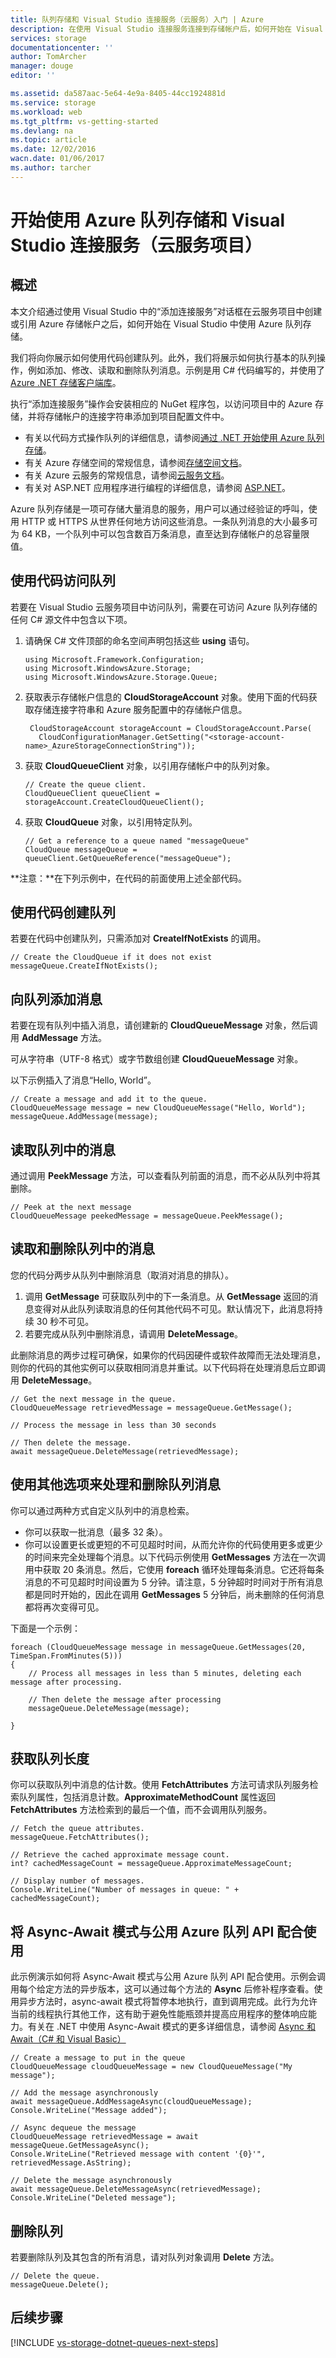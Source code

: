 ```yaml
---
title: 队列存储和 Visual Studio 连接服务（云服务）入门 | Azure
description: 在使用 Visual Studio 连接服务连接到存储帐户后，如何开始在 Visual Studio 的云服务项目中使用 Azure 队列存储
services: storage
documentationcenter: ''
author: TomArcher
manager: douge
editor: ''

ms.assetid: da587aac-5e64-4e9a-8405-44cc1924881d
ms.service: storage
ms.workload: web
ms.tgt_pltfrm: vs-getting-started
ms.devlang: na
ms.topic: article
ms.date: 12/02/2016
wacn.date: 01/06/2017
ms.author: tarcher
---
```


# 开始使用 Azure 队列存储和 Visual Studio 连接服务（云服务项目）

## 概述

本文介绍通过使用 Visual Studio 中的“添加连接服务”对话框在云服务项目中创建或引用 Azure 存储帐户之后，如何开始在 Visual Studio 中使用 Azure 队列存储。

我们将向你展示如何使用代码创建队列。此外，我们将展示如何执行基本的队列操作，例如添加、修改、读取和删除队列消息。示例是用 C# 代码编写的，并使用了 [Azure .NET 存储客户端库](https://msdn.microsoft.com/zh-cn/library/azure/dn261237.aspx)。

执行“添加连接服务”操作会安装相应的 NuGet 程序包，以访问项目中的 Azure 存储，并将存储帐户的连接字符串添加到项目配置文件中。

 - 有关以代码方式操作队列的详细信息，请参阅[通过 .NET 开始使用 Azure 队列存储](./storage-dotnet-how-to-use-queues.md)。
 - 有关 Azure 存储空间的常规信息，请参阅[存储空间文档](./index.md)。
 - 有关 Azure 云服务的常规信息，请参阅[云服务文档](../cloud-services/index.md)。
 - 有关对 ASP.NET 应用程序进行编程的详细信息，请参阅 [ASP.NET](http://www.asp.net)。

Azure 队列存储是一项可存储大量消息的服务，用户可以通过经验证的呼叫，使用 HTTP 或 HTTPS 从世界任何地方访问这些消息。一条队列消息的大小最多可为 64 KB，一个队列中可以包含数百万条消息，直至达到存储帐户的总容量限值。

## 使用代码访问队列

若要在 Visual Studio 云服务项目中访问队列，需要在可访问 Azure 队列存储的任何 C# 源文件中包含以下项。

1. 请确保 C# 文件顶部的命名空间声明包括这些 **using** 语句。

    ```
    using Microsoft.Framework.Configuration;
    using Microsoft.WindowsAzure.Storage;
    using Microsoft.WindowsAzure.Storage.Queue;
    ```

2. 获取表示存储帐户信息的 **CloudStorageAccount** 对象。使用下面的代码获取存储连接字符串和 Azure 服务配置中的存储帐户信息。

    ```
     CloudStorageAccount storageAccount = CloudStorageAccount.Parse(
       CloudConfigurationManager.GetSetting("<storage-account-name>_AzureStorageConnectionString"));
    ```

3. 获取 **CloudQueueClient** 对象，以引用存储帐户中的队列对象。

    ```
    // Create the queue client.
    CloudQueueClient queueClient = storageAccount.CreateCloudQueueClient();
    ```

4. 获取 **CloudQueue** 对象，以引用特定队列。

    ```
    // Get a reference to a queue named "messageQueue"
    CloudQueue messageQueue = queueClient.GetQueueReference("messageQueue");
    ```

**注意：**在下列示例中，在代码的前面使用上述全部代码。

## 使用代码创建队列

若要在代码中创建队列，只需添加对 **CreateIfNotExists** 的调用。

```
// Create the CloudQueue if it does not exist
messageQueue.CreateIfNotExists();
```

## 向队列添加消息

若要在现有队列中插入消息，请创建新的 **CloudQueueMessage** 对象，然后调用 **AddMessage** 方法。

可从字符串（UTF-8 格式）或字节数组创建 **CloudQueueMessage** 对象。

以下示例插入了消息“Hello, World”。

```
// Create a message and add it to the queue.
CloudQueueMessage message = new CloudQueueMessage("Hello, World");
messageQueue.AddMessage(message);
```

## 读取队列中的消息

通过调用 **PeekMessage** 方法，可以查看队列前面的消息，而不必从队列中将其删除。

```
// Peek at the next message
CloudQueueMessage peekedMessage = messageQueue.PeekMessage();
```

## 读取和删除队列中的消息

您的代码分两步从队列中删除消息（取消对消息的排队）。

1. 调用 **GetMessage** 可获取队列中的下一条消息。从 **GetMessage** 返回的消息变得对从此队列读取消息的任何其他代码不可见。默认情况下，此消息将持续 30 秒不可见。
2. 若要完成从队列中删除消息，请调用 **DeleteMessage**。

此删除消息的两步过程可确保，如果你的代码因硬件或软件故障而无法处理消息，则你的代码的其他实例可以获取相同消息并重试。以下代码将在处理消息后立即调用 **DeleteMessage**。

```
// Get the next message in the queue.
CloudQueueMessage retrievedMessage = messageQueue.GetMessage();

// Process the message in less than 30 seconds

// Then delete the message.
await messageQueue.DeleteMessage(retrievedMessage);
```

## 使用其他选项来处理和删除队列消息

你可以通过两种方式自定义队列中的消息检索。

 - 你可以获取一批消息（最多 32 条）。
 - 你可以设置更长或更短的不可见超时时间，从而允许你的代码使用更多或更少的时间来完全处理每个消息。以下代码示例使用 **GetMessages** 方法在一次调用中获取 20 条消息。然后，它使用 **foreach** 循环处理每条消息。它还将每条消息的不可见超时时间设置为 5 分钟。请注意，5 分钟超时时间对于所有消息都是同时开始的，因此在调用 **GetMessages** 5 分钟后，尚未删除的任何消息都将再次变得可见。

下面是一个示例：

```
foreach (CloudQueueMessage message in messageQueue.GetMessages(20, TimeSpan.FromMinutes(5)))
{
    // Process all messages in less than 5 minutes, deleting each message after processing.

    // Then delete the message after processing
    messageQueue.DeleteMessage(message);

}
```

## 获取队列长度

你可以获取队列中消息的估计数。使用 **FetchAttributes** 方法可请求队列服务检索队列属性，包括消息计数。**ApproximateMethodCount** 属性返回 **FetchAttributes** 方法检索到的最后一个值，而不会调用队列服务。

```
// Fetch the queue attributes.
messageQueue.FetchAttributes();

// Retrieve the cached approximate message count.
int? cachedMessageCount = messageQueue.ApproximateMessageCount;

// Display number of messages.
Console.WriteLine("Number of messages in queue: " + cachedMessageCount);
```

## 将 Async-Await 模式与公用 Azure 队列 API 配合使用

此示例演示如何将 Async-Await 模式与公用 Azure 队列 API 配合使用。示例会调用每个给定方法的异步版本，这可以通过每个方法的 **Async** 后修补程序查看。使用异步方法时，async-await 模式将暂停本地执行，直到调用完成。此行为允许当前的线程执行其他工作，这有助于避免性能瓶颈并提高应用程序的整体响应能力。有关在 .NET 中使用 Async-Await 模式的更多详细信息，请参阅 [Async 和 Await（C# 和 Visual Basic）](https://msdn.microsoft.com/zh-cn/library/hh191443.aspx)

```
// Create a message to put in the queue
CloudQueueMessage cloudQueueMessage = new CloudQueueMessage("My message");

// Add the message asynchronously
await messageQueue.AddMessageAsync(cloudQueueMessage);
Console.WriteLine("Message added");

// Async dequeue the message
CloudQueueMessage retrievedMessage = await messageQueue.GetMessageAsync();
Console.WriteLine("Retrieved message with content '{0}'", retrievedMessage.AsString);

// Delete the message asynchronously
await messageQueue.DeleteMessageAsync(retrievedMessage);
Console.WriteLine("Deleted message");
```

## 删除队列

若要删除队列及其包含的所有消息，请对队列对象调用 **Delete** 方法。

```
// Delete the queue.
messageQueue.Delete();
```

## 后续步骤

[!INCLUDE [vs-storage-dotnet-queues-next-steps](../../includes/vs-storage-dotnet-queues-next-steps.md)]

<!---HONumber=Mooncake_0103_2017-->